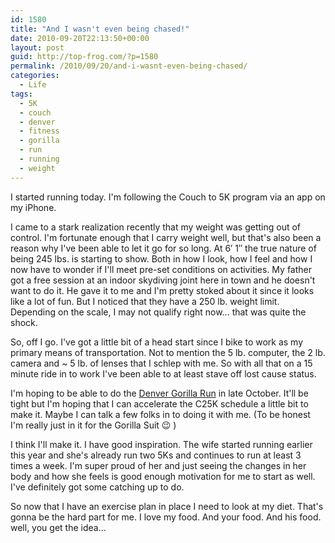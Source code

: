 ```yaml
---
id: 1580
title: "And I wasn't even being chased!"
date: 2010-09-20T22:13:50+00:00
layout: post
guid: http://top-frog.com/?p=1580
permalink: /2010/09/20/and-i-wasnt-even-being-chased/
categories:
  - Life
tags:
  - 5K
  - couch
  - denver
  - fitness
  - gorilla
  - run
  - running
  - weight
---
```

I started running today. I'm following the Couch to 5K program via an app on my iPhone.

I came to a stark realization recently that my weight was getting out of control. I'm fortunate enough that I carry weight well, but that's also been a reason why I've been able to let it go for so long. At 6&#8242; 1&#8243; the true nature of being 245 lbs. is starting to show. Both in how I look, how I feel and how I now have to wonder if I'll meet pre-set conditions on activities. My father got a free session at an indoor skydiving joint here in town and he doesn't want to do it. He gave it to me and I'm pretty stoked about it since it looks like a lot of fun. But I noticed that they have a 250 lb. weight limit. Depending on the scale, I may not qualify right now… that was quite the shock.

So, off I go. I've got a little bit of a head start since I bike to work as my primary means of transportation. Not to mention the 5 lb. computer, the 2 lb. camera and ~ 5 lb. of lenses that I schlep with me. So with all that on a 15 minute ride in to work I've been able to at least stave off lost cause status.

I'm hoping to be able to do the [Denver Gorilla Run](http://www.denvergorillarun.com/) in late October. It'll be tight but I'm hoping that I can accelerate the C25K schedule a little bit to make it. Maybe I can talk a few folks in to doing it with me. (To be honest I'm really just in it for the Gorilla Suit 😉 )

I think I'll make it. I have good inspiration. The wife started running earlier this year and she's already run two 5Ks and continues to run at least 3 times a week. I'm super proud of her and just seeing the changes in her body and how she feels is good enough motivation for me to start as well. I've definitely got some catching up to do.

So now that I have an exercise plan in place I need to look at my diet. That's gonna be the hard part for me. I love my food. And your food. And his food. well, you get the idea…
